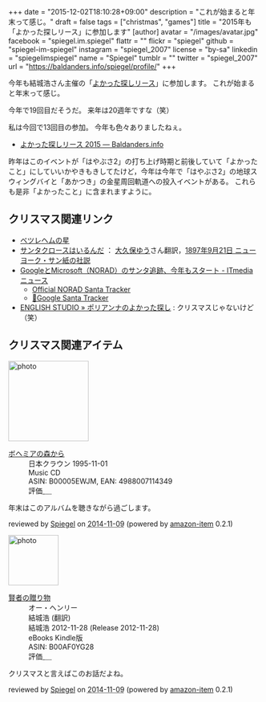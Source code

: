 +++
date = "2015-12-02T18:10:28+09:00"
description = "これが始まると年末って感じ。"
draft = false
tags = ["christmas", "games"]
title = "2015年も「よかった探しリース」に参加します"
[author]
  avatar = "/images/avatar.jpg"
  facebook = "spiegel.im.spiegel"
  flattr = ""
  flickr = "spiegel"
  github = "spiegel-im-spiegel"
  instagram = "spiegel_2007"
  license = "by-sa"
  linkedin = "spiegelimspiegel"
  name = "Spiegel"
  tumblr = ""
  twitter = "spiegel_2007"
  url = "https://baldanders.info/spiegel/profile/"
+++

今年も結城浩さん主催の「[よかった探しリース](http://www.hyuki.com/ring/)」に参加します。
これが始まると年末って感じ。

今年で19回目だそうだ。
来年は20週年ですな（笑）

私は今回で13回目の参加。
今年も色々ありましたねぇ。

- [よかった探しリース 2015 — Baldanders.info](https://baldanders.info/spiegel/profile/wreath2015.shtml)

昨年はこのイベントが「はやぶさ2」の打ち上げ時期と前後していて「よかったこと」にしていいかやきもきしてたけど，今年は今年で「はやぶさ2」の地球スウィングバイと「あかつき」の金星周回軌道への投入イベントがある。
これらも是非「よかったこと」に含まれますように。

## クリスマス関連リンク

- [ベツレヘムの星](http://www.asahi-net.or.jp/~nr8c-ab/ktisrbethlehem.htm)
- [サンタクロースはいるんだ](http://www.aozora.gr.jp/cards/001237/card46346.html) ： [大久保ゆう](http://www.aozora.gr.jp/index_pages/person10.html)さん翻訳，[1897年9月21日 ニューヨーク・サン紙の社説](http://www.nysun.com/editorials/yes-virginia/68502/ "Yes, Virginia ... - The New York Sun")
- [GoogleとMicrosoft（NORAD）のサンタ追跡、今年もスタート - ITmedia ニュース](http://www.itmedia.co.jp/news/articles/1512/02/news073.html)
    - [Official NORAD Santa Tracker](http://www.noradsanta.org/)
    - [🎄Google Santa Tracker](https://santatracker.google.com/)
- [ENGLISH STUDIO » ポリアンナのよかった探し](http://www.sanctio.jp/archives/6453) : クリスマスじゃないけど（笑）

## クリスマス関連アイテム

<div class="hreview">
  <div class="photo"><a class="item url" href="https://www.amazon.co.jp/%E3%83%9C%E3%83%98%E3%83%9F%E3%82%A2%E3%81%AE%E6%A3%AE%E3%81%8B%E3%82%89-%E3%82%A4%E3%83%AB%E3%82%AB/dp/B00005EWJM?SubscriptionId=AKIAJYVUJ3DMTLAECTHA&tag=baldandersinf-22&linkCode=xm2&camp=2025&creative=165953&creativeASIN=B00005EWJM"><img src="https://images-fe.ssl-images-amazon.com/images/I/51%2Bt-3PwozL._SL160_.jpg" width="160" alt="photo"></a></div>
  <dl class="fn">
    <dt><a href="https://www.amazon.co.jp/%E3%83%9C%E3%83%98%E3%83%9F%E3%82%A2%E3%81%AE%E6%A3%AE%E3%81%8B%E3%82%89-%E3%82%A4%E3%83%AB%E3%82%AB/dp/B00005EWJM?SubscriptionId=AKIAJYVUJ3DMTLAECTHA&tag=baldandersinf-22&linkCode=xm2&camp=2025&creative=165953&creativeASIN=B00005EWJM">ボヘミアの森から</a></dt>
    <dd>日本クラウン 1995-11-01</dd>
    <dd>Music CD</dd>
    <dd>ASIN: B00005EWJM, EAN: 4988007114349</dd>
    <dd>評価<abbr class="rating fa-sm" title="5">&nbsp;<i class="fas fa-star"></i>&nbsp;<i class="fas fa-star"></i>&nbsp;<i class="fas fa-star"></i>&nbsp;<i class="fas fa-star"></i>&nbsp;<i class="fas fa-star"></i></abbr></dd>
  </dl>
  <p class="description">年末はこのアルバムを聴きながら過ごします。</p>
  <p class="powered-by" >reviewed by <a href='#maker' class='reviewer'>Spiegel</a> on <abbr class="dtreviewed" title="2014-11-09">2014-11-09</abbr> (powered by <a href="https://github.com/spiegel-im-spiegel/amazon-item" >amazon-item</a> 0.2.1)</p>
</div>

<div class="hreview">
  <div class="photo"><a class="item url" href="https://www.amazon.co.jp/%E8%B3%A2%E8%80%85%E3%81%AE%E8%B4%88%E3%82%8A%E7%89%A9-%E3%82%AA%E3%83%BC%E3%83%BB%E3%83%98%E3%83%B3%E3%83%AA%E3%83%BC-ebook/dp/B00AF0YG28?SubscriptionId=AKIAJYVUJ3DMTLAECTHA&tag=baldandersinf-22&linkCode=xm2&camp=2025&creative=165953&creativeASIN=B00AF0YG28"><img src="https://images-fe.ssl-images-amazon.com/images/I/41PD5ldEqTL._SL160_.jpg" width="100" alt="photo"></a></div>
  <dl class="fn">
    <dt><a href="https://www.amazon.co.jp/%E8%B3%A2%E8%80%85%E3%81%AE%E8%B4%88%E3%82%8A%E7%89%A9-%E3%82%AA%E3%83%BC%E3%83%BB%E3%83%98%E3%83%B3%E3%83%AA%E3%83%BC-ebook/dp/B00AF0YG28?SubscriptionId=AKIAJYVUJ3DMTLAECTHA&tag=baldandersinf-22&linkCode=xm2&camp=2025&creative=165953&creativeASIN=B00AF0YG28">賢者の贈り物</a></dt>
	<dd>オー・ヘンリー</dd>
	<dd>結城浩 (翻訳)</dd>
    <dd>結城浩 2012-11-28 (Release 2012-11-28)</dd>
    <dd>eBooks Kindle版</dd>
    <dd>ASIN: B00AF0YG28</dd>
    <dd>評価<abbr class="rating fa-sm" title="4">&nbsp;<i class="fas fa-star"></i>&nbsp;<i class="fas fa-star"></i>&nbsp;<i class="fas fa-star"></i>&nbsp;<i class="fas fa-star"></i>&nbsp;<i class="far fa-star"></i></abbr></dd>
  </dl>
  <p class="description">クリスマスと言えばこのお話だよね。</p>
  <p class="powered-by" >reviewed by <a href='#maker' class='reviewer'>Spiegel</a> on <abbr class="dtreviewed" title="2014-11-09">2014-11-09</abbr> (powered by <a href="https://github.com/spiegel-im-spiegel/amazon-item" >amazon-item</a> 0.2.1)</p>
</div>
